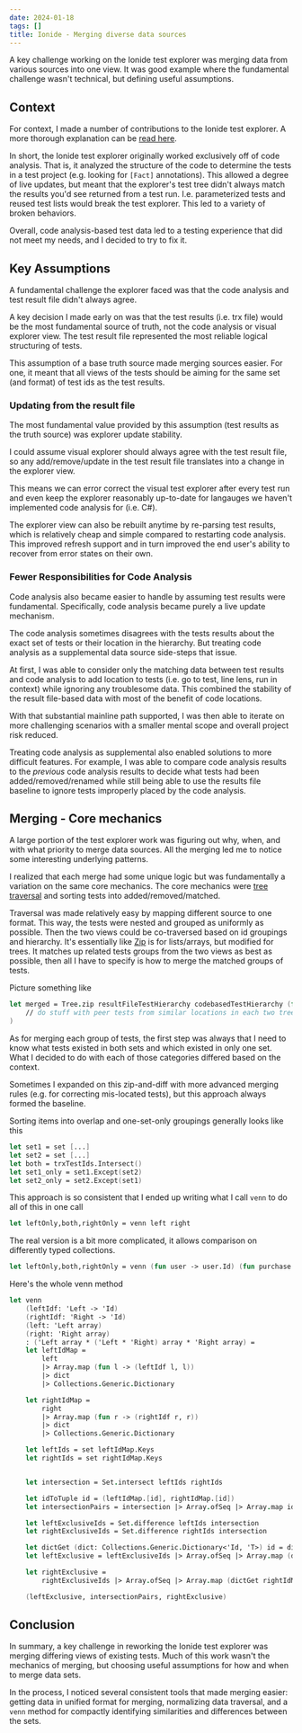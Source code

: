 ```yaml
---
date: 2024-01-18
tags: []
title: Ionide - Merging diverse data sources
---
```


A key challenge working on the Ionide test explorer was merging data from various sources into one view. It was good example where the fundamental challenge wasn't technical, but defining useful assumptions.

<!--more-->

## Context

For context, I made a number of contributions to the Ionide test explorer. A more thorough explanation can be 
[read here](../../posts/2023/2023-12-14-Ionide-test-explorer.md).


In short, the Ionide test explorer originally worked exclusively off of code analysis. That is, it analyzed the structure of the code to determine the tests in a test project (e.g. looking for `[Fact]` annotations).
This allowed a degree of live updates, but meant that the explorer's test tree
didn't always match the results you'd see returned from a test run. I.e. parameterized tests and reused test lists would break the test explorer. This led to a variety of broken behaviors.

Overall, code analysis-based test data led to a testing experience that did not meet my needs, and I decided to try to fix it.

## Key Assumptions

A fundamental challenge the explorer faced was that the code analysis and test result file didn't always agree.

A key decision I made early on was that the test results (i.e. trx file) would be the most fundamental source of truth, not the code analysis or visual explorer view.
The test result file represented the most reliable logical structuring of tests.

This assumption of a base truth source made merging sources easier. 
For one, it meant that all views of the tests should be aiming for the same set (and format) of test ids as the test results.

### Updating from the result file

The most fundamental value provided by this assumption (test results as the truth source) was explorer update stability.

I could assume visual explorer should always agree with the test result file,
so any add/remove/update in the test result file translates into a change in the explorer view. 

This means we can error correct the visual test explorer after every test run and even keep the explorer reasonably up-to-date for langauges we haven't implemented code analysis for (i.e. C#).

The explorer view can also be rebuilt anytime by re-parsing test results, which is relatively cheap and simple compared to restarting code analysis. This improved refresh support and in turn improved the end user's ability to recover from error states on their own. 

### Fewer Responsibilities for Code Analysis

Code analysis also became easier to handle by assuming test results were fundamental. Specifically, code analysis became purely a live update mechanism.

The code analysis sometimes disagrees with the tests results about the exact set of tests or their location in the hierarchy.
But treating code analysis as a supplemental data source side-steps that issue. 

At first, I was able to consider only the matching data between test results and code analysis to add location to tests (i.e. go to test, line lens, run in context) while ignoring any troublesome data. This combined the stability of the result file-based data with most of the benefit of code locations.

With that substantial mainline path supported, I was then able to iterate on more challenging scenarios with a smaller mental scope and overall project risk reduced.

Treating code analysis as supplemental also enabled solutions to more difficult features. For example, I was able to compare code analysis results to the *previous* code analysis results to decide what tests had been added/removed/renamed while still being able to use the results file baseline to ignore tests improperly placed by the code analysis.


## Merging - Core mechanics

A large portion of the test explorer work was figuring out why, when, and with what priority to merge data sources. All the merging led me to notice some interesting underlying patterns.

I realized that each merge had some unique logic but was fundamentally a variation on the same core mechanics.
The core mechanics were [tree traversal](https://en.wikipedia.org/wiki/Tree_traversal)
and sorting tests into added/removed/matched.

Traversal was made relatively easy by mapping different source to one format. This way, the tests were nested and grouped as uniformly as possible. Then the two views could be co-traversed based on id groupings and hierarchy. It's essentially like [Zip](https://learn.microsoft.com/en-us/dotnet/api/system.linq.enumerable.zip) is for lists/arrays, but modified for trees. It matches up related tests groups from the two views as best as possible, then all I have to specify is how to merge the matched groups of tests.

Picture something like

```fsharp
let merged = Tree.zip resultFileTestHierarchy codebasedTestHierarchy (fun resultFileTests codeBasedTests ->
    // do stuff with peer tests from similar locations in each two trees
)
```

<!-- Co-traversing the trees was made easy by mapping all the different sources to one format. This allowed me to unify the traversal logic in a function. This co-traversal function  It takes care of matching related groups, and then I can just -->

As for merging each group of tests, the first step was always that I need to know what tests existed in both sets and which existed in only one set.
What I decided to do with each of those categories differed based on the context. 

Sometimes I expanded on this zip-and-diff with more advanced merging rules (e.g. for correcting mis-located tests), but this approach always formed the baseline.

Sorting items into overlap and one-set-only groupings generally looks like this
```fsharp
let set1 = set [...]
let set2 = set [...]
let both = trxTestIds.Intersect()
let set1_only = set1.Except(set2)
let set2_only = set2.Except(set1)
```

This approach is so consistent that I ended up writing what I call `venn` to do all of this in one call

```fsharp
let leftOnly,both,rightOnly = venn left right
```

The real version is a bit more complicated, it allows comparison on differently typed collections.

```fsharp
let leftOnly,both,rightOnly = venn (fun user -> user.Id) (fun purchase -> purchase.Buyer.Id) users purchases
```

Here's the whole venn method
```fsharp
let venn
    (leftIdf: 'Left -> 'Id)
    (rightIdf: 'Right -> 'Id)
    (left: 'Left array)
    (right: 'Right array)
    : ('Left array * ('Left * 'Right) array * 'Right array) =
    let leftIdMap =
        left
        |> Array.map (fun l -> (leftIdf l, l))
        |> dict
        |> Collections.Generic.Dictionary

    let rightIdMap =
        right
        |> Array.map (fun r -> (rightIdf r, r))
        |> dict
        |> Collections.Generic.Dictionary

    let leftIds = set leftIdMap.Keys
    let rightIds = set rightIdMap.Keys


    let intersection = Set.intersect leftIds rightIds

    let idToTuple id = (leftIdMap.[id], rightIdMap.[id])
    let intersectionPairs = intersection |> Array.ofSeq |> Array.map idToTuple

    let leftExclusiveIds = Set.difference leftIds intersection
    let rightExclusiveIds = Set.difference rightIds intersection

    let dictGet (dict: Collections.Generic.Dictionary<'Id, 'T>) id = dict.[id]
    let leftExclusive = leftExclusiveIds |> Array.ofSeq |> Array.map (dictGet leftIdMap)

    let rightExclusive =
        rightExclusiveIds |> Array.ofSeq |> Array.map (dictGet rightIdMap)

    (leftExclusive, intersectionPairs, rightExclusive)
```

## Conclusion

In summary, a key challenge in reworking the Ionide test explorer was merging differing views of existing tests. Much of this work wasn't the mechanics of merging, but choosing useful assumptions for how and when to merge data sets.

In the process, I noticed several consistent tools that made merging easier: getting data in unified format for merging, normalizing data traversal, and a `venn` method for compactly identifying similarities and differences between the sets.
